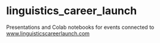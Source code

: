 # linguistics_career_launch
Presentations and Colab notebooks for events connected to www.linguisticscareerlaunch.com
